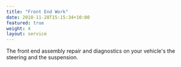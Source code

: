 ```yaml
---
title: "Front End Work"
date: 2018-11-28T15:15:34+10:00
featured: true
weight: 4
layout: service
---
```


The front end assembly repair and diagnostics on your vehicle's the steering and the suspension.

